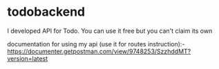 # todobackend

I developed API for Todo.
You can use it free but you can't claim its own

documentation for using my api (use it for routes instruction):-
https://documenter.getpostman.com/view/9748253/SzzhddMT?version=latest
